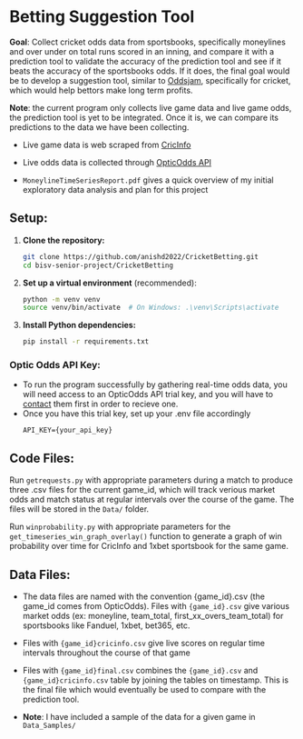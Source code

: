 # Betting Suggestion Tool

**Goal**: Collect cricket odds data from sportsbooks, specifically moneylines and over under on total runs scored in an inning, and compare it with a prediction tool to validate the accuracy of the prediction tool and see if it beats the accuracy of the sportsbooks odds. If it does, the final goal would be to develop a suggestion tool, similar to [Oddsjam](https://oddsjam.com/), specifically for cricket, which would help bettors make long term profits.  

**Note**: the current program only collects live game data and live game odds, the prediction tool is yet to be integrated. Once it is, we can compare its predictions to the data we have been collecting.

- Live game data is web scraped from [CricInfo](https://www.espncricinfo.com/)
- Live odds data is collected through [OpticOdds API](https://developer.opticodds.com/)

- `MoneylineTimeSeriesReport.pdf` gives a quick overview of my initial exploratory data analysis and plan for this project

## Setup:

1.  **Clone the repository:**
    ```bash
    git clone https://github.com/anishd2022/CricketBetting.git
    cd bisv-senior-project/CricketBetting
    ```
2.  **Set up a virtual environment** (recommended):
    ```bash
    python -m venv venv
    source venv/bin/activate  # On Windows: .\venv\Scripts\activate
    ```
3.  **Install Python dependencies:**
    ```bash
    pip install -r requirements.txt
    ```

### Optic Odds API Key:

- To run the program successfully by gathering real-time odds data, you will need access to an OpticOdds API trial key, and you will have to [contact](https://opticodds.com/contact) them first in order to recieve one.
- Once you have this trial key, set up your .env file accordingly
    ```
    API_KEY={your_api_key}
    ```

## Code Files: 

Run `getrequests.py` with appropriate parameters during a match to produce three .csv files for the current game_id, which will track verious market odds and match status at regular intervals over the course of the game. The files will be stored in the `Data/` folder. 

Run `winprobability.py` with appropriate parameters for the `get_timeseries_win_graph_overlay()` function to generate a graph of win probability over time for CricInfo and 1xbet sportsbook for the same game. 
  
## Data Files:

- The data files are named with the convention {game_id}.csv (the game_id comes from OpticOdds). Files with `{game_id}.csv` give various market odds (ex: moneyline, team_total, first_xx_overs_team_total) for sportsbooks like Fanduel, 1xbet, bet365, etc.
- Files with `{game_id}cricinfo.csv` give live scores on regular time intervals throughout the course of that game
- Files with `{game_id}final.csv` combines the `{game_id}.csv` and `{game_id}cricinfo.csv` table by joining the tables on timestamp. This is the final file which would eventually be used to compare with the prediction tool.

- **Note**: I have included a sample of the data for a given game in `Data_Samples/`



